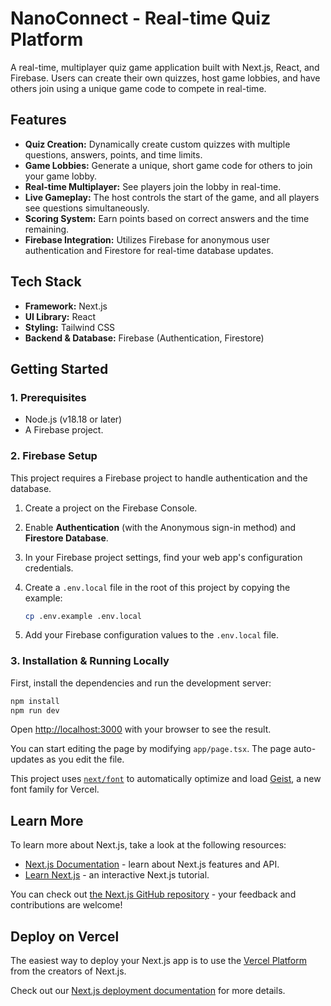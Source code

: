# NanoConnect - Real-time Quiz Platform

A real-time, multiplayer quiz game application built with Next.js, React, and Firebase. Users can create their own quizzes, host game lobbies, and have others join using a unique game code to compete in real-time.

## Features

-   **Quiz Creation:** Dynamically create custom quizzes with multiple questions, answers, points, and time limits.
-   **Game Lobbies:** Generate a unique, short game code for others to join your game lobby.
-   **Real-time Multiplayer:** See players join the lobby in real-time.
-   **Live Gameplay:** The host controls the start of the game, and all players see questions simultaneously.
-   **Scoring System:** Earn points based on correct answers and the time remaining.
-   **Firebase Integration:** Utilizes Firebase for anonymous user authentication and Firestore for real-time database updates.

## Tech Stack

-   **Framework:** Next.js
-   **UI Library:** React
-   **Styling:** Tailwind CSS
-   **Backend & Database:** Firebase (Authentication, Firestore)

## Getting Started

### 1. Prerequisites

-   Node.js (v18.18 or later)
-   A Firebase project.

### 2. Firebase Setup

This project requires a Firebase project to handle authentication and the database.

1.  Create a project on the Firebase Console.
2.  Enable **Authentication** (with the Anonymous sign-in method) and **Firestore Database**.
3.  In your Firebase project settings, find your web app's configuration credentials.
4.  Create a `.env.local` file in the root of this project by copying the example:

    ```bash
    cp .env.example .env.local
    ```

5.  Add your Firebase configuration values to the `.env.local` file.

### 3. Installation & Running Locally

First, install the dependencies and run the development server:

```bash
npm install
npm run dev
```

Open [http://localhost:3000](http://localhost:3000) with your browser to see the result.

You can start editing the page by modifying `app/page.tsx`. The page auto-updates as you edit the file.

This project uses [`next/font`](https://nextjs.org/docs/app/building-your-application/optimizing/fonts) to automatically optimize and load [Geist](https://vercel.com/font), a new font family for Vercel.

## Learn More

To learn more about Next.js, take a look at the following resources:

- [Next.js Documentation](https://nextjs.org/docs) - learn about Next.js features and API.
- [Learn Next.js](https://nextjs.org/learn) - an interactive Next.js tutorial.

You can check out [the Next.js GitHub repository](https://github.com/vercel/next.js) - your feedback and contributions are welcome!

## Deploy on Vercel

The easiest way to deploy your Next.js app is to use the [Vercel Platform](https://vercel.com/new?utm_medium=default-template&filter=next.js&utm_source=create-next-app&utm_campaign=create-next-app-readme) from the creators of Next.js.

Check out our [Next.js deployment documentation](https://nextjs.org/docs/app/building-your-application/deploying) for more details.
